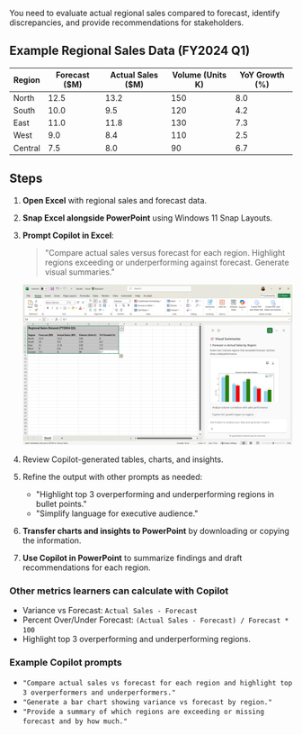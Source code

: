 You need to evaluate actual regional sales compared to forecast, identify discrepancies, and provide recommendations for stakeholders.

## Example Regional Sales Data (FY2024 Q1)

| Region   | Forecast ($M) | Actual Sales ($M) | Volume (Units K) | YoY Growth (%) |
|----------|---------------|-----------------|-----------------|----------------|
| North    | 12.5          | 13.2            | 150             | 8.0            |
| South    | 10.0          | 9.5             | 120             | 4.2            |
| East     | 11.0          | 11.8            | 130             | 7.3            |
| West     | 9.0           | 8.4             | 110             | 2.5            |
| Central  | 7.5           | 8.0             | 90              | 6.7            |

## Steps

1. **Open Excel** with regional sales and forecast data.  
2. **Snap Excel alongside PowerPoint** using Windows 11 Snap Layouts.  
3. **Prompt Copilot in Excel**:  
   > "Compare actual sales versus forecast for each region. Highlight regions exceeding or underperforming against forecast. Generate visual summaries."  

   [![A screenshot of a Copilot-generated chart in Excel. It shows forecast versus actual sales by region.](../media/forecast-inline.png)](../media/forecast-expanded.png#lightbox)

4. Review Copilot-generated tables, charts, and insights.
5. Refine the output with other prompts as needed: 
   - "Highlight top 3 overperforming and underperforming regions in bullet points."  
   - "Simplify language for executive audience."  
6. **Transfer charts and insights to PowerPoint** by downloading or copying the information.  
7. **Use Copilot in PowerPoint** to summarize findings and draft recommendations for each region.

### Other metrics learners can calculate with Copilot

- Variance vs Forecast: `Actual Sales - Forecast`  
- Percent Over/Under Forecast: `(Actual Sales - Forecast) / Forecast * 100`  
- Highlight top 3 overperforming and underperforming regions.

### Example Copilot prompts

- `"Compare actual sales vs forecast for each region and highlight top 3 overperformers and underperformers."`  
- `"Generate a bar chart showing variance vs forecast by region."`  
- `"Provide a summary of which regions are exceeding or missing forecast and by how much."`
